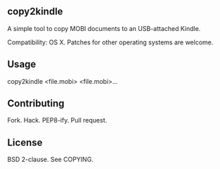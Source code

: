copy2kindle
-----------

A simple tool to copy MOBI documents to an USB-attached Kindle.

Compatibility: OS X. Patches for other operating systems are welcome.

Usage
-----

copy2kindle <file.mobi> <file.mobi>...

Contributing
------------

Fork. Hack. PEP8-ify. Pull request.

License
-------

BSD 2-clause. See COPYING.
